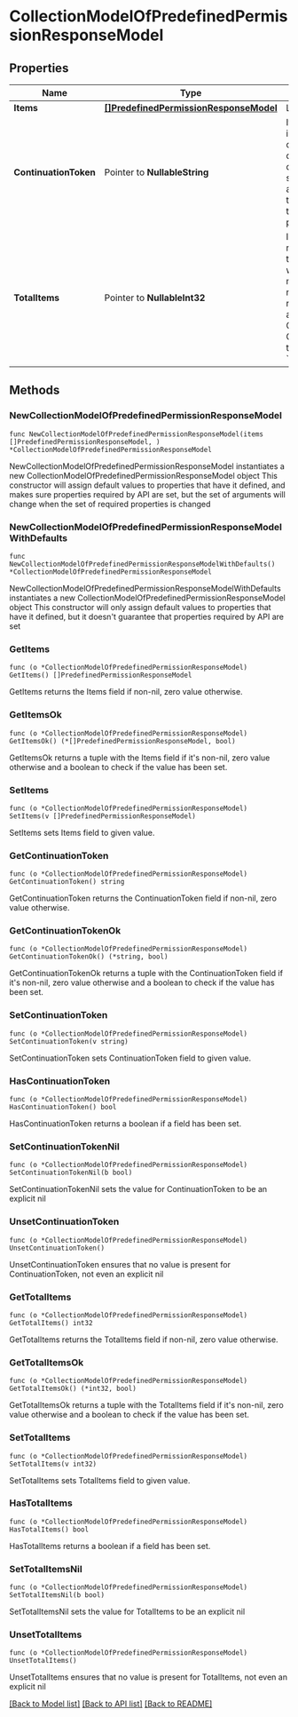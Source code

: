 # CollectionModelOfPredefinedPermissionResponseModel

## Properties

Name | Type | Description | Notes
------------ | ------------- | ------------- | -------------
**Items** | [**[]PredefinedPermissionResponseModel**](PredefinedPermissionResponseModel.md) | List of items. | 
**ContinuationToken** | Pointer to **NullableString** | If present, indicates to the caller that the query was not complete, and they should call the API again specifying the continuation token as a query parameter. | [optional] 
**TotalItems** | Pointer to **NullableInt32** | Indicates the total number of items in the collection, which may be more than the number of Items returned, if there is a ContinuationToken.  Only returned in the response to &#x60;$search&#x60; APIs. | [optional] 

## Methods

### NewCollectionModelOfPredefinedPermissionResponseModel

`func NewCollectionModelOfPredefinedPermissionResponseModel(items []PredefinedPermissionResponseModel, ) *CollectionModelOfPredefinedPermissionResponseModel`

NewCollectionModelOfPredefinedPermissionResponseModel instantiates a new CollectionModelOfPredefinedPermissionResponseModel object
This constructor will assign default values to properties that have it defined,
and makes sure properties required by API are set, but the set of arguments
will change when the set of required properties is changed

### NewCollectionModelOfPredefinedPermissionResponseModelWithDefaults

`func NewCollectionModelOfPredefinedPermissionResponseModelWithDefaults() *CollectionModelOfPredefinedPermissionResponseModel`

NewCollectionModelOfPredefinedPermissionResponseModelWithDefaults instantiates a new CollectionModelOfPredefinedPermissionResponseModel object
This constructor will only assign default values to properties that have it defined,
but it doesn't guarantee that properties required by API are set

### GetItems

`func (o *CollectionModelOfPredefinedPermissionResponseModel) GetItems() []PredefinedPermissionResponseModel`

GetItems returns the Items field if non-nil, zero value otherwise.

### GetItemsOk

`func (o *CollectionModelOfPredefinedPermissionResponseModel) GetItemsOk() (*[]PredefinedPermissionResponseModel, bool)`

GetItemsOk returns a tuple with the Items field if it's non-nil, zero value otherwise
and a boolean to check if the value has been set.

### SetItems

`func (o *CollectionModelOfPredefinedPermissionResponseModel) SetItems(v []PredefinedPermissionResponseModel)`

SetItems sets Items field to given value.


### GetContinuationToken

`func (o *CollectionModelOfPredefinedPermissionResponseModel) GetContinuationToken() string`

GetContinuationToken returns the ContinuationToken field if non-nil, zero value otherwise.

### GetContinuationTokenOk

`func (o *CollectionModelOfPredefinedPermissionResponseModel) GetContinuationTokenOk() (*string, bool)`

GetContinuationTokenOk returns a tuple with the ContinuationToken field if it's non-nil, zero value otherwise
and a boolean to check if the value has been set.

### SetContinuationToken

`func (o *CollectionModelOfPredefinedPermissionResponseModel) SetContinuationToken(v string)`

SetContinuationToken sets ContinuationToken field to given value.

### HasContinuationToken

`func (o *CollectionModelOfPredefinedPermissionResponseModel) HasContinuationToken() bool`

HasContinuationToken returns a boolean if a field has been set.

### SetContinuationTokenNil

`func (o *CollectionModelOfPredefinedPermissionResponseModel) SetContinuationTokenNil(b bool)`

 SetContinuationTokenNil sets the value for ContinuationToken to be an explicit nil

### UnsetContinuationToken
`func (o *CollectionModelOfPredefinedPermissionResponseModel) UnsetContinuationToken()`

UnsetContinuationToken ensures that no value is present for ContinuationToken, not even an explicit nil
### GetTotalItems

`func (o *CollectionModelOfPredefinedPermissionResponseModel) GetTotalItems() int32`

GetTotalItems returns the TotalItems field if non-nil, zero value otherwise.

### GetTotalItemsOk

`func (o *CollectionModelOfPredefinedPermissionResponseModel) GetTotalItemsOk() (*int32, bool)`

GetTotalItemsOk returns a tuple with the TotalItems field if it's non-nil, zero value otherwise
and a boolean to check if the value has been set.

### SetTotalItems

`func (o *CollectionModelOfPredefinedPermissionResponseModel) SetTotalItems(v int32)`

SetTotalItems sets TotalItems field to given value.

### HasTotalItems

`func (o *CollectionModelOfPredefinedPermissionResponseModel) HasTotalItems() bool`

HasTotalItems returns a boolean if a field has been set.

### SetTotalItemsNil

`func (o *CollectionModelOfPredefinedPermissionResponseModel) SetTotalItemsNil(b bool)`

 SetTotalItemsNil sets the value for TotalItems to be an explicit nil

### UnsetTotalItems
`func (o *CollectionModelOfPredefinedPermissionResponseModel) UnsetTotalItems()`

UnsetTotalItems ensures that no value is present for TotalItems, not even an explicit nil

[[Back to Model list]](../README.md#documentation-for-models) [[Back to API list]](../README.md#documentation-for-api-endpoints) [[Back to README]](../README.md)



